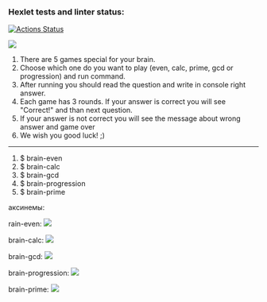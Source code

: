 ### Hexlet tests and linter status:
[![Actions Status](https://github.com/CergChelpanov/python-project-lvl1/workflows/hexlet-check/badge.svg)](https://github.com/CergChelpanov/python-project-lvl1/actions)


<a href="https://codeclimate.com/github/CergChelpanov/python-project-lvl1/maintainability"><img src="https://api.codeclimate.com/v1/badges/a0d627cfb94a5ceec4be/maintainability" /></a>


1. There are 5 games special for your brain. 
2. Choose which one do you want to play (even, calc, prime, gcd or progression) and run command.
3. After running you should read the question and write in console right answer.
4. Each game has 3 rounds. If your answer is correct you will see "Correct!" and than next question.
5. If your answer is not correct you will see the message about wrong answer and game over
6. We wish you good luck! ;)

______

1. $  brain-even
2. $  brain-calc
3. $  brain-gcd
4. $  brain-progression
5. $  brain-prime




аксинемы:

rain-even:
<a href="https://asciinema.org/a/oloS1qyFdp9ZE3Z89KkR7iQ3m" target="_blank"><img src="https://asciinema.org/a/oloS1qyFdp9ZE3Z89KkR7iQ3m.svg" /></a>


brain-calc:
<a href="https://asciinema.org/a/hQVvMrHgDuihbOv9LkfGLvMwK" target="_blank"><img src="https://asciinema.org/a/hQVvMrHgDuihbOv9LkfGLvMwK.svg" /></a>

brain-gcd:
<a href="https://asciinema.org/a/Kt0HkQ3wy4hExnZgQ7CDNVv7d" target="_blank"><img src="https://asciinema.org/a/Kt0HkQ3wy4hExnZgQ7CDNVv7d.svg" /></a>


brain-progression:
<a href="https://asciinema.org/a/fjp2ak42E33Z2vSaIqg438fWY" target="_blank"><img src="https://asciinema.org/a/fjp2ak42E33Z2vSaIqg438fWY.svg" /></a>

brain-prime:
<a href="https://asciinema.org/a/1LjQcjolGfZDCxcoN7GhrmilG" target="_blank"><img src="https://asciinema.org/a/1LjQcjolGfZDCxcoN7GhrmilG.svg" /></a>

